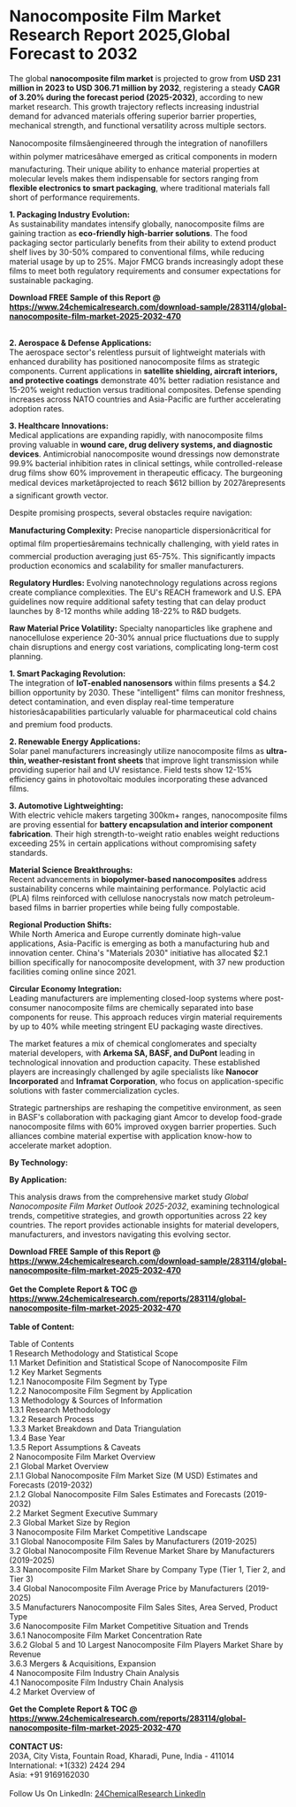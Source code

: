 <h1>Nanocomposite Film Market Research Report 2025,Global Forecast to 2032</h1><p>The global <strong>nanocomposite film market</strong> is projected to grow from <strong>USD 231 million in 2023 to USD 306.71 million by 2032</strong>, registering a steady <strong>CAGR of 3.20% during the forecast period (2025-2032)</strong>, according to new market research. This growth trajectory reflects increasing industrial demand for advanced materials offering superior barrier properties, mechanical strength, and functional versatility across multiple sectors.</p><p>Nanocomposite filmsâengineered through the integration of nanofillers within polymer matricesâhave emerged as critical components in modern manufacturing. Their unique ability to enhance material properties at molecular levels makes them indispensable for sectors ranging from <strong>flexible electronics to smart packaging</strong>, where traditional materials fall short of performance requirements.</p><p><strong>1. Packaging Industry Evolution:</strong><br>
As sustainability mandates intensify globally, nanocomposite films are gaining traction as <strong>eco-friendly high-barrier solutions</strong>. The food packaging sector particularly benefits from their ability to extend product shelf lives by 30-50% compared to conventional films, while reducing material usage by up to 25%. Major FMCG brands increasingly adopt these films to meet both regulatory requirements and consumer expectations for sustainable packaging.</p><div><b>Download FREE Sample of this Report @ 
            <a href="https://www.24chemicalresearch.com/download-sample/283114/global-nanocomposite-film-market-2025-2032-470">
            https://www.24chemicalresearch.com/download-sample/283114/global-nanocomposite-film-market-2025-2032-470</a></b></div><br><p><strong>2. Aerospace &amp; Defense Applications:</strong><br>
The aerospace sector's relentless pursuit of lightweight materials with enhanced durability has positioned nanocomposite films as strategic components. Current applications in <strong>satellite shielding, aircraft interiors, and protective coatings</strong> demonstrate 40% better radiation resistance and 15-20% weight reduction versus traditional composites. Defense spending increases across NATO countries and Asia-Pacific are further accelerating adoption rates.</p><p><strong>3. Healthcare Innovations:</strong><br>
Medical applications are expanding rapidly, with nanocomposite films proving valuable in <strong>wound care, drug delivery systems, and diagnostic devices</strong>. Antimicrobial nanocomposite wound dressings now demonstrate 99.9% bacterial inhibition rates in clinical settings, while controlled-release drug films show 60% improvement in therapeutic efficacy. The burgeoning medical devices marketâprojected to reach $612 billion by 2027ârepresents a significant growth vector.</p><p>Despite promising prospects, several obstacles require navigation:</p><p><strong>Manufacturing Complexity:</strong> Precise nanoparticle dispersionâcritical for optimal film propertiesâremains technically challenging, with yield rates in commercial production averaging just 65-75%. This significantly impacts production economics and scalability for smaller manufacturers.</p><p><strong>Regulatory Hurdles:</strong> Evolving nanotechnology regulations across regions create compliance complexities. The EU's REACH framework and U.S. EPA guidelines now require additional safety testing that can delay product launches by 8-12 months while adding 18-22% to R&amp;D budgets.</p><p><strong>Raw Material Price Volatility:</strong> Specialty nanoparticles like graphene and nanocellulose experience 20-30% annual price fluctuations due to supply chain disruptions and energy cost variations, complicating long-term cost planning.</p><p><strong>1. Smart Packaging Revolution:</strong><br>
The integration of <strong>IoT-enabled nanosensors</strong> within films presents a $4.2 billion opportunity by 2030. These "intelligent" films can monitor freshness, detect contamination, and even display real-time temperature historiesâcapabilities particularly valuable for pharmaceutical cold chains and premium food products.</p><p><strong>2. Renewable Energy Applications:</strong><br>
Solar panel manufacturers increasingly utilize nanocomposite films as <strong>ultra-thin, weather-resistant front sheets</strong> that improve light transmission while providing superior hail and UV resistance. Field tests show 12-15% efficiency gains in photovoltaic modules incorporating these advanced films.</p><p><strong>3. Automotive Lightweighting:</strong><br>
With electric vehicle makers targeting 300km+ ranges, nanocomposite films are proving essential for <strong>battery encapsulation and interior component fabrication</strong>. Their high strength-to-weight ratio enables weight reductions exceeding 25% in certain applications without compromising safety standards.</p><p><strong>Material Science Breakthroughs:</strong><br>
	Recent advancements in <strong>biopolymer-based nanocomposites</strong> address sustainability concerns while maintaining performance. Polylactic acid (PLA) films reinforced with cellulose nanocrystals now match petroleum-based films in barrier properties while being fully compostable.</p><p><strong>Regional Production Shifts:</strong><br>
	While North America and Europe currently dominate high-value applications, Asia-Pacific is emerging as both a manufacturing hub and innovation center. China's "Materials 2030" initiative has allocated $2.1 billion specifically for nanocomposite development, with 37 new production facilities coming online since 2021.</p><p><strong>Circular Economy Integration:</strong><br>
	Leading manufacturers are implementing closed-loop systems where post-consumer nanocomposite films are chemically separated into base components for reuse. This approach reduces virgin material requirements by up to 40% while meeting stringent EU packaging waste directives.</p><p>The market features a mix of chemical conglomerates and specialty material developers, with <strong>Arkema SA, BASF, and DuPont</strong> leading in technological innovation and production capacity. These established players are increasingly challenged by agile specialists like <strong>Nanocor Incorporated</strong> and <strong>Inframat Corporation</strong>, who focus on application-specific solutions with faster commercialization cycles.</p><p>Strategic partnerships are reshaping the competitive environment, as seen in BASF's collaboration with packaging giant Amcor to develop food-grade nanocomposite films with 60% improved oxygen barrier properties. Such alliances combine material expertise with application know-how to accelerate market adoption.</p><p><strong>By Technology:</strong></p><p><strong>By Application:</strong></p><p>This analysis draws from the comprehensive market study <em>Global Nanocomposite Film Market Outlook 2025-2032</em>, examining technological trends, competitive strategies, and growth opportunities across 22 key countries. The report provides actionable insights for material developers, manufacturers, and investors navigating this evolving sector.</p><div><b>Download FREE Sample of this Report @ 
            <a href="https://www.24chemicalresearch.com/download-sample/283114/global-nanocomposite-film-market-2025-2032-470">
            https://www.24chemicalresearch.com/download-sample/283114/global-nanocomposite-film-market-2025-2032-470</a></b></div><br><div><b>Get the Complete Report & TOC @ 
            <a href="https://www.24chemicalresearch.com/reports/283114/global-nanocomposite-film-market-2025-2032-470">
            https://www.24chemicalresearch.com/reports/283114/global-nanocomposite-film-market-2025-2032-470</a></b></div><br>
            <b>Table of Content:</b><p>Table of Contents<br />
1 Research Methodology and Statistical Scope<br />
1.1 Market Definition and Statistical Scope of Nanocomposite Film<br />
1.2 Key Market Segments<br />
1.2.1 Nanocomposite Film Segment by Type<br />
1.2.2 Nanocomposite Film Segment by Application<br />
1.3 Methodology & Sources of Information<br />
1.3.1 Research Methodology<br />
1.3.2 Research Process<br />
1.3.3 Market Breakdown and Data Triangulation<br />
1.3.4 Base Year<br />
1.3.5 Report Assumptions & Caveats<br />
2 Nanocomposite Film Market Overview<br />
2.1 Global Market Overview<br />
2.1.1 Global Nanocomposite Film Market Size (M USD) Estimates and Forecasts (2019-2032)<br />
2.1.2 Global Nanocomposite Film Sales Estimates and Forecasts (2019-2032)<br />
2.2 Market Segment Executive Summary<br />
2.3 Global Market Size by Region<br />
3 Nanocomposite Film Market Competitive Landscape<br />
3.1 Global Nanocomposite Film Sales by Manufacturers (2019-2025)<br />
3.2 Global Nanocomposite Film Revenue Market Share by Manufacturers (2019-2025)<br />
3.3 Nanocomposite Film Market Share by Company Type (Tier 1, Tier 2, and Tier 3)<br />
3.4 Global Nanocomposite Film Average Price by Manufacturers (2019-2025)<br />
3.5 Manufacturers Nanocomposite Film Sales Sites, Area Served, Product Type<br />
3.6 Nanocomposite Film Market Competitive Situation and Trends<br />
3.6.1 Nanocomposite Film Market Concentration Rate<br />
3.6.2 Global 5 and 10 Largest Nanocomposite Film Players Market Share by Revenue<br />
3.6.3 Mergers & Acquisitions, Expansion<br />
4 Nanocomposite Film Industry Chain Analysis<br />
4.1 Nanocomposite Film Industry Chain Analysis<br />
4.2 Market Overview of</p><div><b>Get the Complete Report & TOC @ 
            <a href="https://www.24chemicalresearch.com/reports/283114/global-nanocomposite-film-market-2025-2032-470">
            https://www.24chemicalresearch.com/reports/283114/global-nanocomposite-film-market-2025-2032-470</a></b></div><br><b>CONTACT US:</b><br>
            203A, City Vista, Fountain Road, Kharadi, Pune, India - 411014<br>
            International: +1(332) 2424 294<br>
            Asia: +91 9169162030 <br><br>
            Follow Us On LinkedIn: <a href="https://www.linkedin.com/company/24chemicalresearch/">24ChemicalResearch LinkedIn</a>